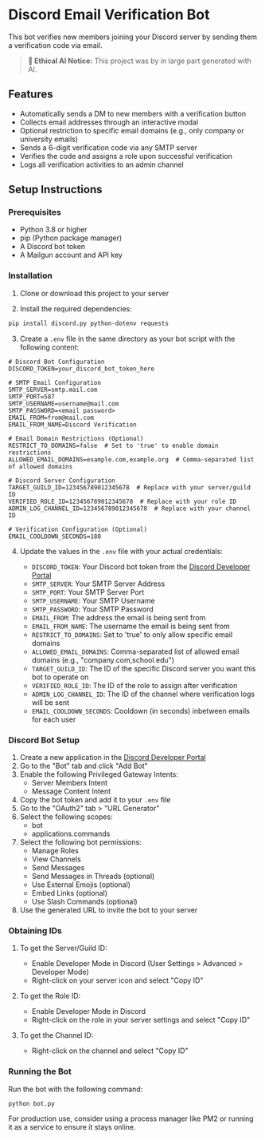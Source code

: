 # Discord Email Verification Bot

This bot verifies new members joining your Discord server by sending them a verification code via email.

> **🤖 Ethical AI Notice:** This project was by in large part generated with AI. 

## Features

- Automatically sends a DM to new members with a verification button
- Collects email addresses through an interactive modal
- Optional restriction to specific email domains (e.g., only company or university emails)
- Sends a 6-digit verification code via any SMTP server
- Verifies the code and assigns a role upon successful verification
- Logs all verification activities to an admin channel

## Setup Instructions

### Prerequisites

- Python 3.8 or higher
- pip (Python package manager)
- A Discord bot token
- A Mailgun account and API key

### Installation

1. Clone or download this project to your server

2. Install the required dependencies:

```bash
pip install discord.py python-dotenv requests
```

3. Create a `.env` file in the same directory as your bot script with the following content:

```
# Discord Bot Configuration
DISCORD_TOKEN=your_discord_bot_token_here

# SMTP Email Configuration
SMTP_SERVER=smtp.mail.com
SMTP_PORT=587
SMTP_USERNAME=username@mail.com
SMTP_PASSWORD=<email password>
EMAIL_FROM=from@mail.com
EMAIL_FROM_NAME=Discord Verification

# Email Domain Restrictions (Optional)
RESTRICT_TO_DOMAINS=false  # Set to 'true' to enable domain restrictions
ALLOWED_EMAIL_DOMAINS=example.com,example.org  # Comma-separated list of allowed domains

# Discord Server Configuration
TARGET_GUILD_ID=123456789012345678  # Replace with your server/guild ID
VERIFIED_ROLE_ID=123456789012345678  # Replace with your role ID
ADMIN_LOG_CHANNEL_ID=123456789012345678  # Replace with your channel ID

# Verification Configuration (Optional)
EMAIL_COOLDOWN_SECONDS=180
```

4. Update the values in the `.env` file with your actual credentials:

   - `DISCORD_TOKEN`: Your Discord bot token from the [Discord Developer Portal](https://discord.com/developers/applications)
   - `SMTP_SERVER`: Your SMTP Server Address
   - `SMTP_PORT`: Your SMTP Server Port
   - `SMTP_USERNAME`: Your SMTP Username
   - `SMTP_PASSWORD`: Your SMTP Password
   - `EMAIL_FROM`: The address the email is being sent from
   - `EMAIL_FROM_NAME`: The username the email is being sent from
   - `RESTRICT_TO_DOMAINS`: Set to 'true' to only allow specific email domains
   - `ALLOWED_EMAIL_DOMAINS`: Comma-separated list of allowed email domains (e.g., "company.com,school.edu")
   - `TARGET_GUILD_ID`: The ID of the specific Discord server you want this bot to operate on
   - `VERIFIED_ROLE_ID`: The ID of the role to assign after verification
   - `ADMIN_LOG_CHANNEL_ID`: The ID of the channel where verification logs will be sent
   - `EMAIL_COOLDOWN_SECONDS`: Cooldown (in seconds) inbetween emails for each user

### Discord Bot Setup

1. Create a new application in the [Discord Developer Portal](https://discord.com/developers/applications)
2. Go to the "Bot" tab and click "Add Bot"
3. Enable the following Privileged Gateway Intents:
   - Server Members Intent
   - Message Content Intent
4. Copy the bot token and add it to your `.env` file
5. Go to the "OAuth2" tab > "URL Generator"
6. Select the following scopes:
   - bot
   - applications.commands
7. Select the following bot permissions:
   - Manage Roles
   - View Channels
   - Send Messages
   - Send Messages in Threads (optional)
   - Use External Emojis (optional)
   - Embed Links (optional)
   - Use Slash Commands (optional)
8. Use the generated URL to invite the bot to your server

### Obtaining IDs

1. To get the Server/Guild ID:
   - Enable Developer Mode in Discord (User Settings > Advanced > Developer Mode)
   - Right-click on your server icon and select "Copy ID"

2. To get the Role ID:
   - Enable Developer Mode in Discord
   - Right-click on the role in your server settings and select "Copy ID"

3. To get the Channel ID:
   - Right-click on the channel and select "Copy ID"

### Running the Bot

Run the bot with the following command:

```bash
python bot.py
```

For production use, consider using a process manager like PM2 or running it as a service to ensure it stays online.
